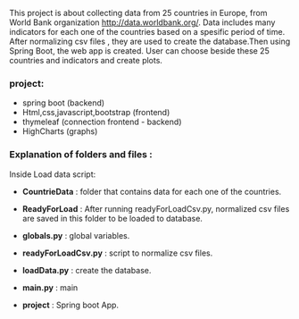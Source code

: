 This project is about collecting data from 25 countries in Europe, from World Bank organization http://data.worldbank.org/. Data includes many indicators for each one of the countries based on a spesific period of time. After normalizing csv files , they are used to create the database.Then using Spring Boot, the web app is created. User can choose beside these 25 countries  and indicators and create plots.   




### project: 
* spring boot (backend) 
* Html,css,javascript,bootstrap (frontend)
* thymeleaf (connection frontend - backend)
* HighCharts (graphs)


### Explanation of folders and files :

Inside Load data script:
* **CountrieData** : folder that contains data for each one of the countries.
* **ReadyForLoad** : After running readyForLoadCsv.py, normalized csv files are saved in this folder to be loaded to database.
* **globals.py** : global variables.
* **readyForLoadCsv.py** : script to normalize csv files.
* **loadData.py** : create the database.
* **main.py** : main

* **project** : Spring boot App.

